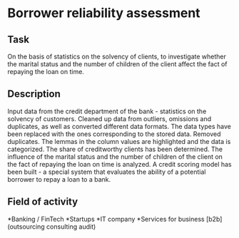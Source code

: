 # Borrower reliability assessment

## Task
On the basis of statistics on the solvency of clients, to investigate whether the marital status and the number of children of the client affect the fact of repaying the loan on time.

## Description
Input data from the credit department of the bank - statistics on the solvency of customers.
Cleaned up data from outliers, omissions and duplicates, as well as converted different data formats. The data types have been replaced with the ones corresponding to the stored data. Removed duplicates. The lemmas in the column values ​​are highlighted and the data is categorized.
The share of creditworthy clients has been determined.
The influence of the marital status and the number of children of the client on the fact of repaying the loan on time is analyzed.
A credit scoring model has been built - a special system that evaluates the ability of a potential borrower to repay a loan to a bank.

## Field of activity

*Banking / FinTech
*Startups
*IT company
*Services for business [b2b] (outsourcing consulting audit)
